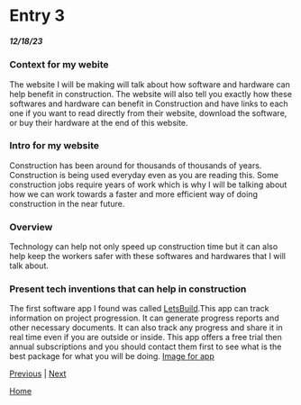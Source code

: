 # Entry 3
##### 12/18/23

### Context for my webite
The website I will be making will talk about how software and hardware can help benefit in construction. The website will also tell you exactly how these softwares and hardware can benefit in Construction and have links to each one if you want to read directly from their website, download the software, or buy their hardware at the end of this website. 

### Intro for my website
Construction has been around for thousands of thousands of years. Construction is being used everyday even as you are reading this. Some construction jobs require years of work which is why I will be talking about how we can work towards a faster and more efficient way of doing construction in the near future. 

### Overview
Technology can help not only speed up construction time but it can also help keep the workers safer with these softwares and hardwares that I will talk about. 

### Present tech inventions that can help in construction
The first software app I found was called [LetsBuild](https://www.letsbuild.com/).This app can track information on project progression. It can generate progress reports and other necessary documents. It can also track any progress and share it in real time even if you are outside or inside. This app offers a free trial then annual subscriptions and you should contact them first to see what is the best package for what you will be doing.
[Image for app](https://www.letsbuild.com/wp-content/uploads/2023/09/letsbuild-devices2x.png)



[Previous](entry02.md) | [Next](entry04.md)

[Home](../README.md)
